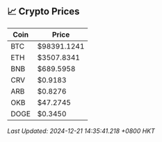 ## 📈 Crypto Prices

| Coin | Price |
| ---- | ----- |
| BTC | $98391.1241 |
| ETH | $3507.8341 |
| BNB | $689.5958 |
| CRV | $0.9183 |
| ARB | $0.8276 |
| OKB | $47.2745 |
| DOGE | $0.3450 |

_Last Updated: 2024-12-21 14:35:41.218 +0800 HKT_